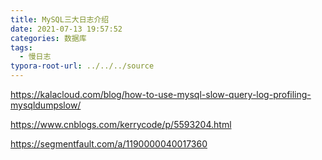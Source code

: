```yaml
---
title: MySQL三大日志介绍
date: 2021-07-13 19:57:52
categories: 数据库
tags:
  - 慢日志
typora-root-url: ../../../source
---
```




<!--more-->

https://kalacloud.com/blog/how-to-use-mysql-slow-query-log-profiling-mysqldumpslow/

https://www.cnblogs.com/kerrycode/p/5593204.html

https://segmentfault.com/a/1190000040017360

